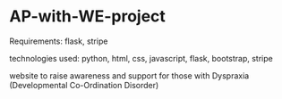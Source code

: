 # AP-with-WE-project

Requirements: flask, stripe

technologies used: python, html, css, javascript, flask, bootstrap, stripe

website to raise awareness and support for those with Dyspraxia (Developmental Co-Ordination Disorder)

